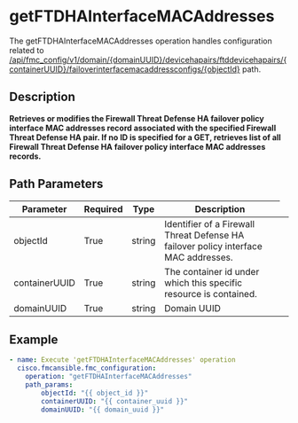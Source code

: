 # getFTDHAInterfaceMACAddresses

The getFTDHAInterfaceMACAddresses operation handles configuration related to [/api/fmc_config/v1/domain/{domainUUID}/devicehapairs/ftddevicehapairs/{containerUUID}/failoverinterfacemacaddressconfigs/{objectId}](/paths//api/fmc_config/v1/domain/{domain_uuid}/devicehapairs/ftddevicehapairs/{container_uuid}/failoverinterfacemacaddressconfigs/{object_id}.md) path.&nbsp;
## Description
**Retrieves or modifies the Firewall Threat Defense HA failover policy interface MAC addresses record associated with the specified Firewall Threat Defense HA pair. If no ID is specified for a GET, retrieves list of all Firewall Threat Defense HA failover policy interface MAC addresses records.**

## Path Parameters
| Parameter | Required | Type | Description |
| --------- | -------- | ---- | ----------- |
| objectId | True | string <td colspan=3> Identifier of a Firewall Threat Defense HA failover policy interface MAC addresses. |
| containerUUID | True | string <td colspan=3> The container id under which this specific resource is contained. |
| domainUUID | True | string <td colspan=3> Domain UUID |

## Example
```yaml
- name: Execute 'getFTDHAInterfaceMACAddresses' operation
  cisco.fmcansible.fmc_configuration:
    operation: "getFTDHAInterfaceMACAddresses"
    path_params:
        objectId: "{{ object_id }}"
        containerUUID: "{{ container_uuid }}"
        domainUUID: "{{ domain_uuid }}"

```